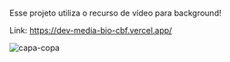 Esse projeto utiliza o recurso de vídeo para background!

Link: https://dev-media-bio-cbf.vercel.app/

![capa-copa](https://github.com/user-attachments/assets/30d513df-2e8f-4d05-ac81-b63aeec11f53)
